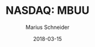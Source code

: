 ---
type: "report"
paper: "MBUU_Marius_Schneider.pdf"
author: "Marius Schneider"
company: "Malibu Boats, Inc."
date: "2018-03-15"
summary: "Malibu Boats is a manufacturer and marketer of inboard,
sterndrive and outboard powerboats, as well as boat accessories
and trailers. Malibu Boats was founded in 1982 and distributes its
products through a global dealer network."
title: "NASDAQ: MBUU"
---